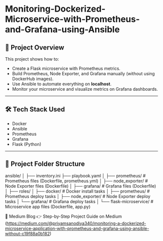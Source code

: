 # Monitoring-Dockerized-Microservice-with-Prometheus-and-Grafana-using-Ansible
## 📖 Project Overview
This project shows how to:
- Create a Flask microservice with Prometheus metrics.
- Build Prometheus, Node Exporter, and Grafana manually (without using DockerHub images).
- Use Ansible to automate everything on **localhost**.
- Monitor your microservice and visualize metrics on Grafana dashboards.

---

## 🛠️ Tech Stack Used
- Docker
- Ansible
- Prometheus
- Grafana
- Flask (Python)

---

## 📂 Project Folder Structure
ansible/
│
├── inventory.ini
├── playbook.yaml
│
├── prometheus/           # Prometheus files (Dockerfile, prometheus.yml)
│
├── node_exporter/        # Node Exporter files (Dockerfile)
│
├── grafana/              # Grafana files (Dockerfile)
│
├── roles/
│   ├── docker/           # Docker install tasks
│   ├── prometheus/       # Prometheus deploy tasks
│   ├── node_exporter/    # Node Exporter deploy tasks
│   └── grafana/          # Grafana deploy tasks
│
└── flask-microservice/   # Microservice app files (Dockerfile, app.py)





🔗 Medium Blog
👉 Step-by-Step Project Guide on Medium (https://medium.com/@priyamsanodiya340/monitoring-a-dockerized-microservice-application-with-prometheus-and-grafana-using-ansible-without-c19f88a0b182)

